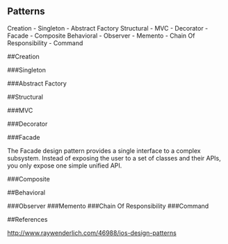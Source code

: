 Patterns
---

Creation
	- Singleton
	- Abstract Factory
Structural
	- MVC
	- Decorator
	- Facade
	- Composite
Behavioral
	- Observer
	- Memento
	- Chain Of Responsibility
	- Command





##Creation
	
###Singleton

###Abstract Factory


##Structural

###MVC

###Decorator

###Facade

The Facade design pattern provides a single interface to a complex subsystem. Instead of exposing the user to a set of classes and their APIs, you only expose one simple unified API.

###Composite

##Behavioral

###Observer
###Memento
###Chain Of Responsibility
###Command





##References

http://www.raywenderlich.com/46988/ios-design-patterns






